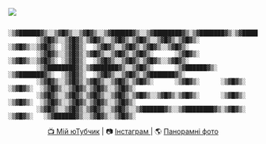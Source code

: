 <a href="https://www.youtube.com/@Akceptor"><img src="https://yt3.googleusercontent.com/9ILbqiYSJWvNSgMFS4Y2wrRQGuUcwFNsrC7kRhRCH-X5C1vbhyFRW45dQEw1s9Oq4-Ny3e0zNw=w1707-fcrop64=1,00005a57ffffa5a8-k-c0xffffffff-no-nd-rj"></a>
```
         ░▒▓██████▓▒░░▒▓█▓▒░░▒▓█▓▒░░▒▓██████▓▒░░▒▓████████▓▒░▒▓███████▓▒░▒▓████████▓▒░▒▓██████▓▒░░▒▓███████▓▒░  
        ░▒▓█▓▒░░▒▓█▓▒░▒▓█▓▒░░▒▓█▓▒░▒▓█▓▒░░▒▓█▓▒░▒▓█▓▒░      ░▒▓█▓▒░░▒▓█▓▒░ ░▒▓█▓▒░  ░▒▓█▓▒░░▒▓█▓▒░▒▓█▓▒░░▒▓█▓▒░ 
        ░▒▓█▓▒░░▒▓█▓▒░▒▓█▓▒░░▒▓█▓▒░▒▓█▓▒░      ░▒▓█▓▒░      ░▒▓█▓▒░░▒▓█▓▒░ ░▒▓█▓▒░  ░▒▓█▓▒░░▒▓█▓▒░▒▓█▓▒░░▒▓█▓▒░ 
        ░▒▓████████▓▒░▒▓███████▓▒░░▒▓█▓▒░      ░▒▓██████▓▒░ ░▒▓███████▓▒░  ░▒▓█▓▒░  ░▒▓█▓▒░░▒▓█▓▒░▒▓███████▓▒░  
        ░▒▓█▓▒░░▒▓█▓▒░▒▓█▓▒░░▒▓█▓▒░▒▓█▓▒░      ░▒▓█▓▒░      ░▒▓█▓▒░        ░▒▓█▓▒░  ░▒▓█▓▒░░▒▓█▓▒░▒▓█▓▒░░▒▓█▓▒░ 
        ░▒▓█▓▒░░▒▓█▓▒░▒▓█▓▒░░▒▓█▓▒░▒▓█▓▒░░▒▓█▓▒░▒▓█▓▒░      ░▒▓█▓▒░        ░▒▓█▓▒░  ░▒▓█▓▒░░▒▓█▓▒░▒▓█▓▒░░▒▓█▓▒░ 
        ░▒▓█▓▒░░▒▓█▓▒░▒▓█▓▒░░▒▓█▓▒░░▒▓██████▓▒░░▒▓████████▓▒░▒▓█▓▒░        ░▒▓█▓▒░   ░▒▓██████▓▒░░▒▓█▓▒░░▒▓█▓▒░ 
```
<p align="center"><a href="https://www.youtube.com/@Akceptor">📺 Miй юТубчик</a> | 📷 <a href="https://www.instagram.com/akceptor/">Інстаграм </a> | 🌎 <a href="https://360.lviv.ua">Панорамні фото</a></p>
                                                                                

                                                                                                        
                                                                                                        


                                                                  
                                                                  
